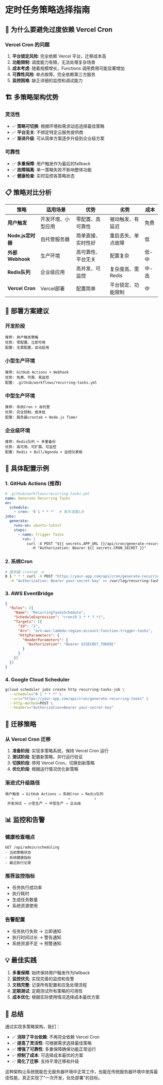 # 定时任务策略选择指南

## 🤔 为什么要避免过度依赖 Vercel Cron

### Vercel Cron 的问题
1. **平台锁定风险**: 完全依赖 Vercel 平台，迁移成本高
2. **功能限制**: 调度能力有限，无法处理复杂场景
3. **成本考虑**: 随着规模增长，Functions 调用费用可能显著增加
4. **可靠性风险**: 单点故障，完全依赖第三方服务
5. **监控困难**: 缺乏详细的监控和调试能力

## 🏗️ 多策略架构优势

### 灵活性
- ✅ **策略可切换**: 根据环境和需求动态选择最佳策略
- ✅ **平台无关**: 不绑定特定云服务提供商
- ✅ **渐进升级**: 可从简单方案逐步升级到企业级方案

### 可靠性
- ✅ **多重保障**: 用户触发作为最后的fallback
- ✅ **故障隔离**: 单一策略失败不影响整体功能
- ✅ **健康检查**: 实时监控各策略状态

## 📋 策略对比分析

| 策略 | 适用场景 | 优势 | 劣势 | 成本 |
|------|----------|------|------|------|
| **用户触发** | 开发环境、小型应用 | 零配置、高可靠性 | 被动触发、有延迟 | 免费 |
| **Node.js定时器** | 自托管服务器 | 简单直接、实时性好 | 重启丢失、单点故障 | 低 |
| **外部Webhook** | 生产环境 | 高可靠性、平台无关 | 配置复杂 | 低-中 |
| **Redis队列** | 企业级应用 | 高并发、可监控 | 复杂度高、需Redis | 中-高 |
| **Vercel Cron** | Vercel部署 | 配置简单 | 平台锁定、功能限制 | 中 |

## 🚀 部署方案建议

### 开发阶段
```
推荐: 用户触发策略
优势: 零配置、立即可用
配置: 无需配置，自动启用
```

### 小型生产环境
```
推荐: GitHub Actions + Webhook
优势: 免费、可靠、易监控
配置: .github/workflows/recurring-tasks.yml
```

### 中型生产环境
```
推荐: 系统Cron + 自托管
优势: 完全控制、成本低
配置: 服务器crontab + Node.js Timer
```

### 企业级环境
```
推荐: Redis队列 + 多重备份
优势: 高可用、可扩展、可监控
配置: Redis + Bull/Agenda + 监控仪表板
```

## 🔧 具体配置示例

### 1. GitHub Actions (推荐)
```yaml
# .github/workflows/recurring-tasks.yml
name: Generate Recurring Tasks
on:
  schedule:
    - cron: '0 1 * * *'  # 每天凌晨1点
jobs:
  generate:
    runs-on: ubuntu-latest
    steps:
      - name: Trigger Tasks
        run: |
          curl -X POST "${{ secrets.APP_URL }}/api/cron/generate-recurring-tasks" \
            -H "Authorization: Bearer ${{ secrets.CRON_SECRET }}"
```

### 2. 系统Cron
```bash
# 服务器 crontab -e
0 1 * * * curl -X POST "https://your-app.com/api/cron/generate-recurring-tasks" \
  -H "Authorization: Bearer your-secret-key" >> /var/log/recurring-tasks.log 2>&1
```

### 3. AWS EventBridge
```json
{
  "Rules": [{
    "Name": "RecurringTasksSchedule",
    "ScheduleExpression": "cron(0 1 * * ? *)",
    "Targets": [{
      "Id": "1",
      "Arn": "arn:aws:lambda:region:account:function:trigger-tasks",
      "HttpParameters": {
        "HeaderParameters": {
          "Authorization": "Bearer ${SECRET_TOKEN}"
        }
      }
    }]
  }]
}
```

### 4. Google Cloud Scheduler
```bash
gcloud scheduler jobs create http recurring-tasks-job \
  --schedule="0 1 * * *" \
  --uri="https://your-app.com/api/cron/generate-recurring-tasks" \
  --http-method=POST \
  --headers="Authorization=Bearer your-secret-key"
```

## 🔄 迁移策略

### 从 Vercel Cron 迁移
1. **准备阶段**: 实现多策略系统，保持 Vercel Cron 运行
2. **测试阶段**: 配置新策略，并行运行验证
3. **切换阶段**: 停用 Vercel Cron，切换到新策略
4. **优化阶段**: 根据运行情况优化新策略

### 渐进式升级路径
```
用户触发 → GitHub Actions → 系统Cron → Redis队列
   ↓           ↓             ↓           ↓
 开发测试 → 小型生产 → 中型生产 → 企业级
```

## 📊 监控和告警

### 健康检查端点
```
GET /api/admin/scheduling
- 当前策略状态
- 系统健康指标
- 最近执行记录
```

### 推荐监控指标
- 任务执行成功率
- 执行耗时
- 生成任务数量
- 系统资源使用

### 告警配置
- 任务执行失败 → 立即通知
- 执行时间过长 → 警告通知
- 系统资源不足 → 预警通知

## 💡 最佳实践

1. **多重保障**: 始终保持用户触发作为fallback
2. **监控优先**: 实现完善的监控和告警
3. **文档完整**: 记录所有配置和应急处理流程
4. **定期测试**: 定期测试所有策略的可用性
5. **成本优化**: 根据实际使用情况选择成本最优方案

## 🎯 总结

通过实现多策略架构，我们：
- ✅ **消除了平台依赖**: 不再完全依赖 Vercel Cron
- ✅ **提高了灵活性**: 可根据需求选择最佳策略
- ✅ **增强了可靠性**: 多重保障确保功能正常运行
- ✅ **控制了成本**: 可选择成本最优的方案
- ✅ **简化了迁移**: 支持平滑迁移和升级

这种架构让系统既能在无服务器环境中正常工作，也能在传统服务器环境中发挥最佳性能，真正实现了"一次开发，处处部署"的目标。